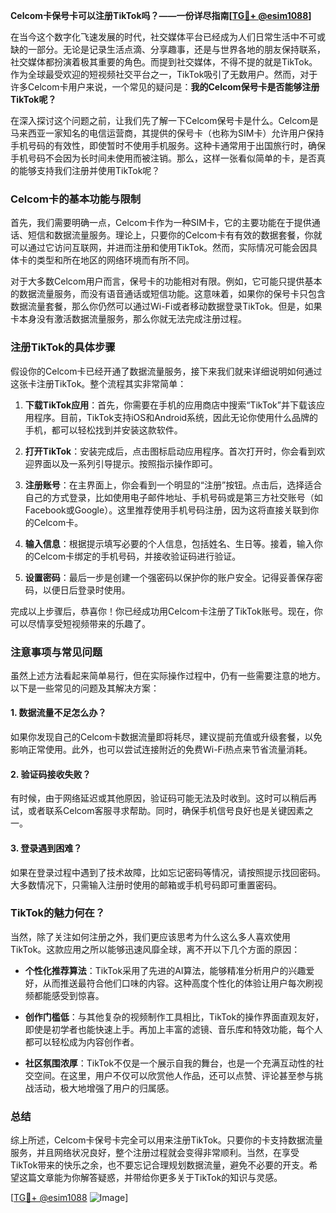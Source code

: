 **Celcom卡保号卡可以注册TikTok吗？——一份详尽指南[[TG💪+ @esim1088](https://t.me/s/esim1088)]**

在当今这个数字化飞速发展的时代，社交媒体平台已经成为人们日常生活中不可或缺的一部分。无论是记录生活点滴、分享趣事，还是与世界各地的朋友保持联系，社交媒体都扮演着极其重要的角色。而提到社交媒体，不得不提的就是TikTok。作为全球最受欢迎的短视频社交平台之一，TikTok吸引了无数用户。然而，对于许多Celcom卡用户来说，一个常见的疑问是：**我的Celcom保号卡是否能够注册TikTok呢？**

在深入探讨这个问题之前，让我们先了解一下Celcom保号卡是什么。Celcom是马来西亚一家知名的电信运营商，其提供的保号卡（也称为SIM卡）允许用户保持手机号码的有效性，即使暂时不使用手机服务。这种卡通常用于出国旅行时，确保手机号码不会因为长时间未使用而被注销。那么，这样一张看似简单的卡，是否真的能够支持我们注册并使用TikTok呢？

### Celcom卡的基本功能与限制

首先，我们需要明确一点，Celcom卡作为一种SIM卡，它的主要功能在于提供通话、短信和数据流量服务。理论上，只要你的Celcom卡有有效的数据套餐，你就可以通过它访问互联网，并进而注册和使用TikTok。然而，实际情况可能会因具体卡的类型和所在地区的网络环境而有所不同。

对于大多数Celcom用户而言，保号卡的功能相对有限。例如，它可能只提供基本的数据流量服务，而没有语音通话或短信功能。这意味着，如果你的保号卡只包含数据流量套餐，那么你仍然可以通过Wi-Fi或者移动数据登录TikTok。但是，如果卡本身没有激活数据流量服务，那么你就无法完成注册过程。

### 注册TikTok的具体步骤

假设你的Celcom卡已经开通了数据流量服务，接下来我们就来详细说明如何通过这张卡注册TikTok。整个流程其实非常简单：

1. **下载TikTok应用**：首先，你需要在手机的应用商店中搜索“TikTok”并下载该应用程序。目前，TikTok支持iOS和Android系统，因此无论你使用什么品牌的手机，都可以轻松找到并安装这款软件。

2. **打开TikTok**：安装完成后，点击图标启动应用程序。首次打开时，你会看到欢迎界面以及一系列引导提示。按照指示操作即可。

3. **注册账号**：在主界面上，你会看到一个明显的“注册”按钮。点击后，选择适合自己的方式登录，比如使用电子邮件地址、手机号码或是第三方社交账号（如Facebook或Google）。这里推荐使用手机号码注册，因为这将直接关联到你的Celcom卡。

4. **输入信息**：根据提示填写必要的个人信息，包括姓名、生日等。接着，输入你的Celcom卡绑定的手机号码，并接收验证码进行验证。

5. **设置密码**：最后一步是创建一个强密码以保护你的账户安全。记得妥善保存密码，以便日后登录时使用。

完成以上步骤后，恭喜你！你已经成功用Celcom卡注册了TikTok账号。现在，你可以尽情享受短视频带来的乐趣了。

### 注意事项与常见问题

虽然上述方法看起来简单易行，但在实际操作过程中，仍有一些需要注意的地方。以下是一些常见的问题及其解决方案：

#### 1. 数据流量不足怎么办？
如果你发现自己的Celcom卡数据流量即将耗尽，建议提前充值或升级套餐，以免影响正常使用。此外，也可以尝试连接附近的免费Wi-Fi热点来节省流量消耗。

#### 2. 验证码接收失败？
有时候，由于网络延迟或其他原因，验证码可能无法及时收到。这时可以稍后再试，或者联系Celcom客服寻求帮助。同时，确保手机信号良好也是关键因素之一。

#### 3. 登录遇到困难？
如果在登录过程中遇到了技术故障，比如忘记密码等情况，请按照提示找回密码。大多数情况下，只需输入注册时使用的邮箱或手机号码即可重置密码。

### TikTok的魅力何在？

当然，除了关注如何注册之外，我们更应该思考为什么这么多人喜欢使用TikTok。这款应用之所以能够迅速风靡全球，离不开以下几个方面的原因：

- **个性化推荐算法**：TikTok采用了先进的AI算法，能够精准分析用户的兴趣爱好，从而推送最符合他们口味的内容。这种高度个性化的体验让用户每次刷视频都能感受到惊喜。
  
- **创作门槛低**：与其他复杂的视频制作工具相比，TikTok的操作界面直观友好，即使是初学者也能快速上手。再加上丰富的滤镜、音乐库和特效功能，每个人都可以轻松成为内容创作者。

- **社区氛围浓厚**：TikTok不仅是一个展示自我的舞台，也是一个充满互动性的社交空间。在这里，用户不仅可以欣赏他人作品，还可以点赞、评论甚至参与挑战活动，极大地增强了用户的归属感。

### 总结

综上所述，Celcom卡保号卡完全可以用来注册TikTok。只要你的卡支持数据流量服务，并且网络状况良好，整个注册过程就会变得非常顺利。当然，在享受TikTok带来的快乐之余，也不要忘记合理规划数据流量，避免不必要的开支。希望这篇文章能为你解答疑惑，并带给你更多关于TikTok的知识与灵感。

[[TG💪+ @esim1088](https://t.me/s/esim1088) ![Image](https://i.postimg.cc/4NQfJmqS/Snipaste-2025-05-13-00-14-12.png)]
